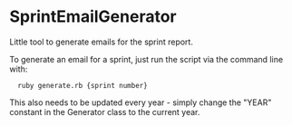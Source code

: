 # SprintEmailGenerator
Little tool to generate emails for the sprint report.

To generate an email for a sprint, just run the script via the command line with:

```
  ruby generate.rb {sprint number}
```

This also needs to be updated every year - simply change the "YEAR" constant in the Generator class to the current year.
